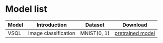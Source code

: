 # Model list

| Model | Introduction | Dataset | Download |
|---|---|---|---|
| VSQL | Image classification | MNIST(0, 1) | [pretrained model](https://release-data.cdn.bcebos.com/PaddleQuantum/vsql.pdparams) |
